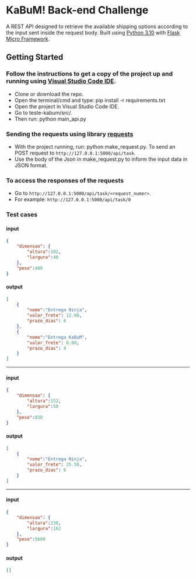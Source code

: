 # KaBuM! Back-end Challenge
 
 A REST API designed to retrieve the available shipping options according to the input sent inside the request body. Built using [Python 3.10](https://www.python.org/downloads/) with [Flask Micro Framework](https://flask.palletsprojects.com/en/2.2.x/).

## Getting Started

### Follow the instructions to get a copy of the project up and running using [Visual Studio Code IDE](https://code.visualstudio.com/).

- Clone or download the repo.
- Open the terminal/cmd and type: pip install -r requirements.txt
- Open the project in Visual Studio Code IDE.
- Go to teste-kabum/src/.
- Then run: python main_api.py

### Sending the requests using library [requests](https://pypi.org/project/requests/)

- With the project running, run: python make_request.py. To send an POST request to `http://127.0.0.1:5000/api/task`.
- Use the body of the Json in make_request.py to inform the input data in JSON format.

### To access the responses of the requests

- Go to `http://127.0.0.1:5000/api/task/<request_numer>`.
- For example: `http://127.0.0.1:5000/api/task/0`

### Test cases

#### input

```json
{
    "dimensao": {
        "altura":102,
        "largura":40
    },
    "peso":400
}
```

#### output

```json
[
    {
        "nome":"Entrega Ninja",
        "valor_frete": 12.00,
        "prazo_dias": 6
    },
    {
        "nome":"Entrega KaBuM",
        "valor_frete": 8.00,
        "prazo_dias": 4
    }
]
```

---

#### input

```json
{
    "dimensao": {
        "altura":152,
        "largura":50
    },
    "peso":850
}
```

#### output

```json
[
    {
        "nome":"Entrega Ninja",
        "valor_frete": 25.50,
        "prazo_dias": 6
    }
]
```

---

#### input

```json
{
    "dimensao": {
        "altura":230,
        "largura":162
    },
    "peso":5600
}
```

#### output

```json
[]
```